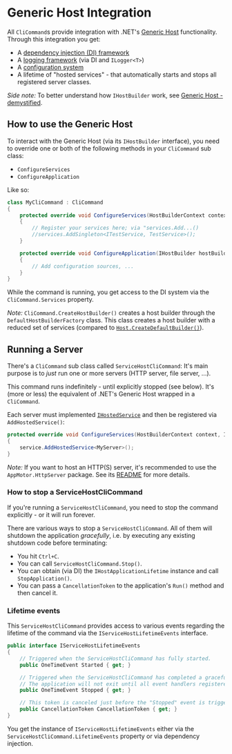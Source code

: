 # Generic Host Integration

All `CliCommand`s provide integration with .NET's [Generic Host](https://learn.microsoft.com/en-us/dotnet/core/extensions/generic-host) functionality. Through this integration you get:

* A [dependency injection (DI) framework](https://learn.microsoft.com/en-us/dotnet/core/extensions/dependency-injection)
* A [logging framework](https://learn.microsoft.com/en-us/dotnet/core/extensions/logging?tabs=command-line) (via DI and `ILogger<T>`)
* A [configuration system](https://github.com/skrysmanski/dotnet-docs/blob/main/README.Configuration.md)
* A lifetime of "hosted services" - that automatically starts and stops all registered server classes.

*Side note:* To better understand how `IHostBuilder` work, see [Generic Host - demystified](https://github.com/skrysmanski/dotnet-docs/blob/main/README.GenericHost.md).

## How to use the Generic Host

To interact with the Generic Host (via its `IHostBuilder` interface), you need to override one or both of the following methods in your `CliCommand` sub class:

* `ConfigureServices`
* `ConfigureApplication`

Like so:

```c#
class MyCliCommand : CliCommand
{
    protected override void ConfigureServices(HostBuilderContext context, IServiceCollection services)
    {
        // Register your services here; via "services.Add...()
        //services.AddSingleton<ITestService, TestService>();
    }

    protected override void ConfigureApplication(IHostBuilder hostBuilder)
    {
        // Add configuration sources, ...
    }
}
```

While the command is running, you get access to the DI system via the `CliCommand.Services` property.

*Note:* `CliCommand.CreateHostBuilder()` creates a host builder through the `DefaultHostBuilderFactory` class. This class creates a host builder with a reduced set of services (compared to [`Host.CreateDefaultBuilder()`](https://learn.microsoft.com/en-us/dotnet/core/extensions/generic-host#default-builder-settings)).

## Running a Server

There's a `CliCommand` sub class called `ServiceHostCliCommand`: It's main purpose is to *just* run one or more servers (HTTP server, file server, ...).

This command runs indefinitely - until explicitly stopped (see below). It's (more or less) the equivalent of .NET's Generic Host wrapped in a `CliCommand`.

Each server must implemented [`IHostedService`](https://learn.microsoft.com/en-us/dotnet/api/microsoft.extensions.hosting.ihostedservice) and then be registered via `AddHostedService()`:

```c#
protected override void ConfigureServices(HostBuilderContext context, IServiceCollection services)
{
    service.AddHostedService<MyServer>();
}
```

*Note:* If you want to host an HTTP(S) server, it's recommended to use the `AppMotor.HttpServer` package. See its [README](../../../AppMotor.HttpServer/README.md) for more details.

### How to stop a ServiceHostCliCommand

If you're running a `ServiceHostCliCommand`, you need to stop the command explicitly - or it will run forever.

There are various ways to stop a `ServiceHostCliCommand`. All of them will shutdown the application *gracefully*, i.e. by executing any existing shutdown code before terminating:

* You hit `Ctrl+C`.
* You can call `ServiceHostCliCommand.Stop()`.
* You can obtain (via DI) the `IHostApplicationLifetime` instance and call `StopApplication()`.
* You can pass a `CancellationToken` to the application's `Run()` method and then cancel it.

### Lifetime events

This `ServiceHostCliCommand` provides access to various events regarding the lifetime of the command via the `IServiceHostLifetimeEvents` interface.

```c#
public interface IServiceHostLifetimeEvents
{
    // Triggered when the ServiceHostCliCommand has fully started.
    public OneTimeEvent Started { get; }

    // Triggered when the ServiceHostCliCommand has completed a graceful shutdown.
    // The application will not exit until all event handlers registered on this event have completed.
    public OneTimeEvent Stopped { get; }

    // This token is canceled just before the "Stopped" event is triggered.
    public CancellationToken CancellationToken { get; }
}
```

You get the instance of `IServiceHostLifetimeEvents` either via the `ServiceHostCliCommand.LifetimeEvents` property or via dependency injection.
